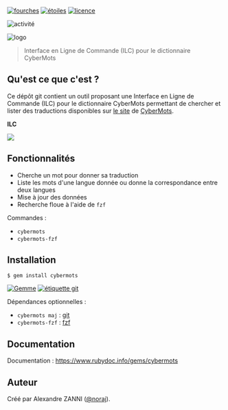 [![fourches](https://img.shields.io/github/forks/IDLFAC/CyberMots-ILC?label=fourches)](https://github.com/IDLFAC/CyberMots-ILC/network)
[![étoiles](https://img.shields.io/github/stars/IDLFAC/CyberMots-ILC?label=étoiles)](https://github.com/IDLFAC/CyberMots-ILC/stargazers)
[![licence](https://img.shields.io/badge/CeCILL-B?label=licence&color=%238ab702)](https://github.com/IDLFAC/CyberMots-ILC/blob/maitresse/LICENCE.txt)

![activité](https://img.shields.io/github/commit-activity/y/IDLFAC/CyberMots-ILC?label=activité%20des%20validations%20git)

![logo](https://idlfac.github.io/CyberMots/images/CyberMots.svg)

> Interface en Ligne de Commande (ILC) pour le dictionnaire CyberMots

## Qu'est ce que c'est ?

Ce dépôt git contient un outil proposant une Interface en Ligne de Commande (ILC) pour le dictionnaire CyberMots permettant de chercher et lister des traductions disponibles sur [le site](https://idlfac.github.io/CyberMots/) de [CyberMots](https://github.com/IDLFAC/CyberMots).

**ILC**

![](https://i.imgur.com/FA3ko0h.png)

## Fonctionnalités

- Cherche un mot pour donner sa traduction
- Liste les mots d'une langue donnée ou donne la correspondance entre deux langues
- Mise à jour des données
- Recherche floue à l'aide de `fzf`

Commandes :

- `cybermots`
- `cybermots-fzf`

## Installation

```plaintext
$ gem install cybermots
```

[![Gemme](https://img.shields.io/gem/v/cybermots?label=gemme)](https://rubygems.org/gems/cybermots)
[![étiquette git](https://img.shields.io/github/tag/IDLFAC/CyberMots-ILC?label=étiquette)](https://github.com/IDLFAC/CyberMots-ILC/tags)

Dépendances optionnelles :

- `cybermots maj` : [git](https://repology.org/project/git/versions)
- `cybermots-fzf` : [fzf](https://repology.org/project/fzf/versions)

## Documentation

Documentation : https://www.rubydoc.info/gems/cybermots

## Auteur

Créé par Alexandre ZANNI ([@noraj](https://pwn.by/noraj/)).

